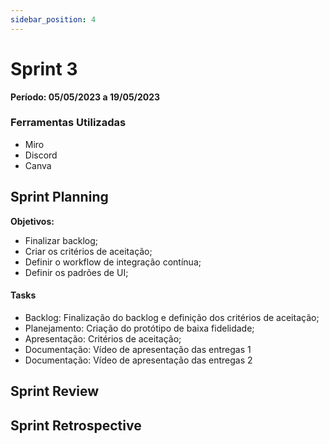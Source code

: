 ```yaml
---
sidebar_position: 4
---
```


# Sprint 3

**Período: 05/05/2023 a 19/05/2023**

### Ferramentas Utilizadas
- Miro
- Discord
- Canva

## Sprint Planning
**Objetivos:** 
- Finalizar backlog;
- Criar os critérios de aceitação;
- Definir o workflow de integração contínua;
- Definir os padrões de UI;

#### Tasks
- Backlog: Finalização do backlog e definição dos critérios de aceitação;
- Planejamento: Criação do protótipo de baixa fidelidade;
- Apresentação: Critérios de aceitação;
- Documentação: Vídeo de apresentação das entregas 1
- Documentação: Vídeo de apresentação das entregas 2

## Sprint Review


## Sprint Retrospective

